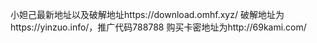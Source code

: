 小妲己最新地址以及破解地址https://download.omhf.xyz/
破解地址为https://yinzuo.info/，推广代码788788
购买卡密地址为http://69kami.com/
